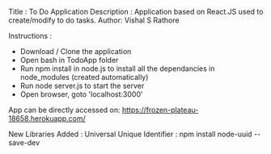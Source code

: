 Title : To Do Application
Description : Application based on React.JS used to create/modify to do tasks.
Author: Vishal S Rathore

Instructions :
* Download / Clone the application
* Open bash in TodoApp folder
*  Run npm install in node.js to install all the dependancies in node_modules (created automatically)
*  Run node server.js to start the server
*  Open browser, goto 'localhost:3000'

App can be directly accessed on: https://frozen-plateau-18658.herokuapp.com/

New Libraries Added :
Universal Unique Identifier : npm install node-uuid --save-dev
